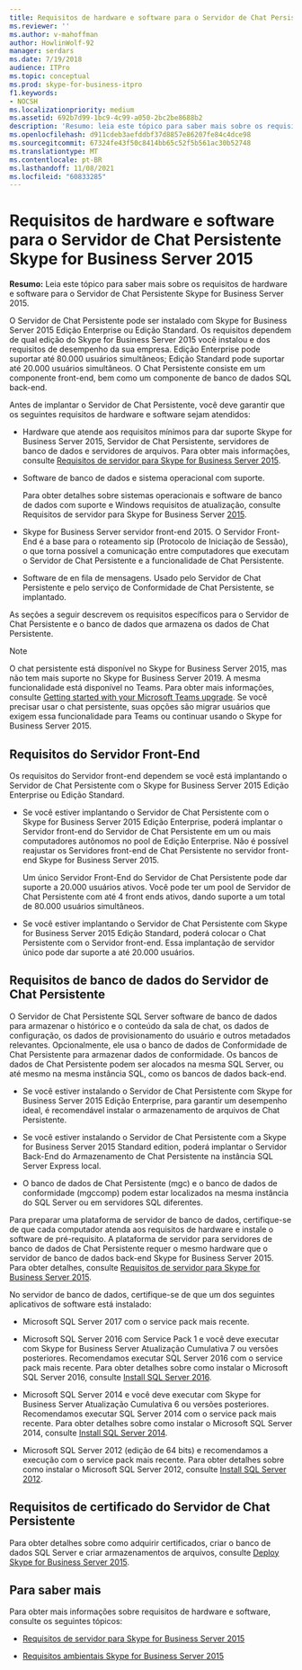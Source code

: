 ```yaml
---
title: Requisitos de hardware e software para o Servidor de Chat Persistente Skype for Business Server 2015
ms.reviewer: ''
ms.author: v-mahoffman
author: HowlinWolf-92
manager: serdars
ms.date: 7/19/2018
audience: ITPro
ms.topic: conceptual
ms.prod: skype-for-business-itpro
f1.keywords:
- NOCSH
ms.localizationpriority: medium
ms.assetid: 692b7d99-1bc9-4c99-a050-2bc2be8688b2
description: 'Resumo: leia este tópico para saber mais sobre os requisitos de hardware e software para o Servidor de Chat Persistente Skype for Business Server 2015.'
ms.openlocfilehash: d911cdeb3aefddbf37d8857e86207fe84c4dce98
ms.sourcegitcommit: 67324fe43f50c8414bb65c52f5b561ac30b52748
ms.translationtype: MT
ms.contentlocale: pt-BR
ms.lasthandoff: 11/08/2021
ms.locfileid: "60833285"
---
```

# <a name="hardware-and-software-requirements-for-persistent-chat-server-in-skype-for-business-server-2015"></a>Requisitos de hardware e software para o Servidor de Chat Persistente Skype for Business Server 2015
 
**Resumo:** Leia este tópico para saber mais sobre os requisitos de hardware e software para o Servidor de Chat Persistente Skype for Business Server 2015.
  
O Servidor de Chat Persistente pode ser instalado com Skype for Business Server 2015 Edição Enterprise ou Edição Standard. Os requisitos dependem de qual edição do Skype for Business Server 2015 você instalou e dos requisitos de desempenho da sua empresa. Edição Enterprise pode suportar até 80.000 usuários simultâneos; Edição Standard pode suportar até 20.000 usuários simultâneos. O Chat Persistente consiste em um componente front-end, bem como um componente de banco de dados SQL back-end.
  
Antes de implantar o Servidor de Chat Persistente, você deve garantir que os seguintes requisitos de hardware e software sejam atendidos:
  
- Hardware que atende aos requisitos mínimos para dar suporte Skype for Business Server 2015, Servidor de Chat Persistente, servidores de banco de dados e servidores de arquivos. Para obter mais informações, consulte [Requisitos de servidor para Skype for Business Server 2015](../../plan-your-deployment/requirements-for-your-environment/server-requirements.md).
    
- Software de banco de dados e sistema operacional com suporte.
    
    Para obter detalhes sobre sistemas operacionais e software de banco de dados com suporte e Windows requisitos de atualização, consulte Requisitos de servidor para Skype for Business Server [2015](../../plan-your-deployment/requirements-for-your-environment/server-requirements.md).
    
- Skype for Business Server servidor front-end 2015. O Servidor Front-End é a base para o roteamento sip (Protocolo de Iniciação de Sessão), o que torna possível a comunicação entre computadores que executam o Servidor de Chat Persistente e a funcionalidade de Chat Persistente. 
    
- Software de en fila de mensagens. Usado pelo Servidor de Chat Persistente e pelo serviço de Conformidade de Chat Persistente, se implantado.
    
As seções a seguir descrevem os requisitos específicos para o Servidor de Chat Persistente e o banco de dados que armazena os dados de Chat Persistente.

> [!NOTE] 
> O chat persistente está disponível no Skype for Business Server 2015, mas não tem mais suporte no Skype for Business Server 2019. A mesma funcionalidade está disponível no Teams. Para obter mais informações, consulte [Getting started with your Microsoft Teams upgrade](/microsoftteams/upgrade-start-here). Se você precisar usar o chat persistente, suas opções são migrar usuários que exigem essa funcionalidade para Teams ou continuar usando o Skype for Business Server 2015. 
  
## <a name="front-end-server-requirements"></a>Requisitos do Servidor Front-End

Os requisitos do Servidor front-end dependem se você está implantando o Servidor de Chat Persistente com o Skype for Business Server 2015 Edição Enterprise ou Edição Standard.
  
- Se você estiver implantando o Servidor de Chat Persistente com o Skype for Business Server 2015 Edição Enterprise, poderá implantar o Servidor front-end do Servidor de Chat Persistente em um ou mais computadores autônomos no pool de Edição Enterprise. Não é possível reajustar os Servidores front-end de Chat Persistente no servidor front-end Skype for Business Server 2015. 
    
    Um único Servidor Front-End do Servidor de Chat Persistente pode dar suporte a 20.000 usuários ativos. Você pode ter um pool de Servidor de Chat Persistente com até 4 front ends ativos, dando suporte a um total de 80.000 usuários simultâneos. 
    
- Se você estiver implantando o Servidor de Chat Persistente com Skype for Business Server 2015 Edição Standard, poderá colocar o Chat Persistente com o Servidor front-end. Essa implantação de servidor único pode dar suporte a até 20.000 usuários. 
    
## <a name="persistent-chat-server-database-requirements"></a>Requisitos de banco de dados do Servidor de Chat Persistente

O Servidor de Chat Persistente SQL Server software de banco de dados para armazenar o histórico e o conteúdo da sala de chat, os dados de configuração, os dados de provisionamento do usuário e outros metadados relevantes. Opcionalmente, ele usa o banco de dados de Conformidade de Chat Persistente para armazenar dados de conformidade. Os bancos de dados de Chat Persistente podem ser alocados na mesma SQL Server, ou até mesmo na mesma instância SQL, como os bancos de dados back-end. 
  
- Se você estiver instalando o Servidor de Chat Persistente com Skype for Business Server 2015 Edição Enterprise, para garantir um desempenho ideal, é recomendável instalar o armazenamento de arquivos de Chat Persistente.
    
- Se você estiver instalando o Servidor de Chat Persistente com a Skype for Business Server 2015 Standard edition, poderá implantar o Servidor Back-End do Armazenamento de Chat Persistente na instância SQL Server Express local.
    
- O banco de dados de Chat Persistente (mgc) e o banco de dados de conformidade (mgccomp) podem estar localizados na mesma instância do SQL Server ou em servidores SQL diferentes.
    
Para preparar uma plataforma de servidor de banco de dados, certifique-se de que cada computador atenda aos requisitos de hardware e instale o software de pré-requisito. A plataforma de servidor para servidores de banco de dados de Chat Persistente requer o mesmo hardware que o servidor de banco de dados back-end Skype for Business Server 2015. Para obter detalhes, consulte [Requisitos de servidor para Skype for Business Server 2015](../../plan-your-deployment/requirements-for-your-environment/server-requirements.md).
  
No servidor de banco de dados, certifique-se de que um dos seguintes aplicativos de software está instalado:

- Microsoft SQL Server 2017 com o service pack mais recente.

- Microsoft SQL Server 2016 com Service Pack 1 e você deve executar com Skype for Business Server Atualização Cumulativa 7 ou versões posteriores. Recomendamos executar SQL Server 2016 com o service pack mais recente. Para obter detalhes sobre como instalar o Microsoft SQL Server 2016, consulte [Install SQL Server 2016](/sql/database-engine/install-windows/install-sql-server?view=sql-server-2016).

- Microsoft SQL Server 2014 e você deve executar com Skype for Business Server Atualização Cumulativa 6 ou versões posteriores. Recomendamos executar SQL Server 2014 com o service pack mais recente. Para obter detalhes sobre como instalar o Microsoft SQL Server 2014, consulte [Install SQL Server 2014](/sql/database-engine/install-windows/install-sql-server?view=sql-server-2014).

- Microsoft SQL Server 2012 (edição de 64 bits) e recomendamos a execução com o service pack mais recente. Para obter detalhes sobre como instalar o Microsoft SQL Server 2012, consulte [Install SQL Server 2012](/previous-versions/sql/sql-server-2012/bb500395(v=sql.110)).

## <a name="persistent-chat-server-certificate-requirements"></a>Requisitos de certificado do Servidor de Chat Persistente

Para obter detalhes sobre como adquirir certificados, criar o banco de dados SQL Server e criar armazenamentos de arquivos, consulte [Deploy Skype for Business Server 2015](../../deploy/deploy.md). 
  
## <a name="for-more-information"></a>Para saber mais

Para obter mais informações sobre requisitos de hardware e software, consulte os seguintes tópicos:
  
- [Requisitos de servidor para Skype for Business Server 2015](../../plan-your-deployment/requirements-for-your-environment/server-requirements.md)
    
- [Requisitos ambientais Skype for Business Server 2015](../../plan-your-deployment/requirements-for-your-environment/environmental-requirements.md)
